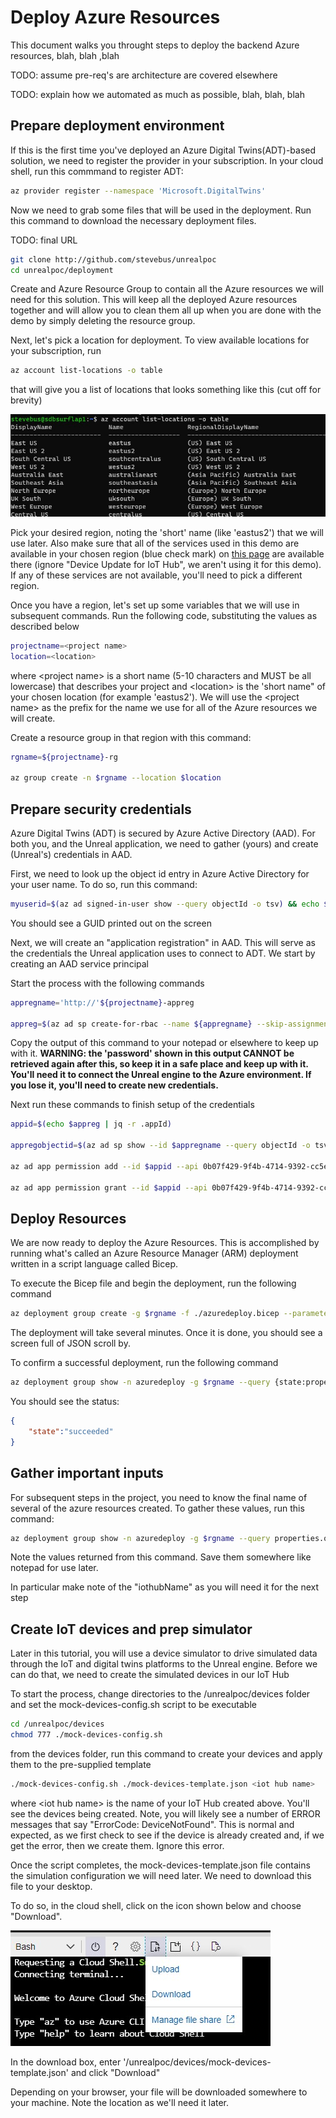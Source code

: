 # Deploy Azure Resources

This document walks you throught steps to deploy the backend Azure resources, blah, blah ,blah

TODO:   assume pre-req's are architecture are covered elsewhere

TODO:  explain how we automated as much as possible, blah, blah, blah

## Prepare deployment environment

If this is the first time you've deployed an Azure Digital Twins(ADT)-based solution, we need to register the provider in your subscription. In your cloud shell, run this commmand to register ADT:

```bash
az provider register --namespace 'Microsoft.DigitalTwins'
```

Now we need to grab some files that will be used in the deployment. Run this command to download the necessary deployment files.

TODO:  final URL

``` bash
git clone http://github.com/stevebus/unrealpoc
cd unrealpoc/deployment
```

Create and Azure Resource Group to contain all the Azure resources we will need for this solution. This will keep all the deployed Azure resources together and will allow you to clean them all up when you are done with the demo by simply deleting the resource group.

Next, let's pick a location for deployment.  To view available locations for your subscription, run

``` bash
az account list-locations -o table
```

that will give you a list of locations that looks something like this (cut off for brevity)

![azure locations](../media/azure-locations.jpg)

Pick your desired region, noting the 'short' name (like 'eastus2') that we will use later.  Also make sure that all of the services used in this demo are available in your chosen region (blue check mark) on [this page](https://azure.microsoft.com/en-us/global-infrastructure/services/?products=functions,signalr-service,digital-twins,event-grid,iot-hub&regions=us-east,us-east-2,us-central,us-north-central,us-south-central,us-west-central,us-west,us-west-2,asia-pacific-east,asia-pacific-southeast,europe-north,europe-west) are available there (ignore "Device Update for IoT Hub", we aren't using it for this demo).  If any of these services are not available, you'll need to pick a different region.

Once you have a region, let's set up some variables that we will use in subsequent commands.  Run the following code, substituting the values as described below

```bash
projectname=<project name>
location=<location>
```

where \<project name> is a short name (5-10 characters and MUST be all lowercase) that describes your project and \<location> is the 'short name" of your chosen location (for example 'eastus2').  We will use the \<project name> as the prefix for the name we use for all of the Azure resources we will create.  

Create a resource group in that region with this command:

```bash
rgname=${projectname}-rg

az group create -n $rgname --location $location
```

## Prepare security credentials

Azure Digital Twins (ADT) is secured by Azure Active Directory (AAD). For both you, and the Unreal application, we need to gather (yours) and create (Unreal's) credentials in AAD.

First, we need to look up the object id entry in Azure Active Directory for your user name.  To do so, run this command:

``` bash
myuserid=$(az ad signed-in-user show --query objectId -o tsv) && echo $myuserid
```

You should see a GUID printed out on the screen

Next, we will create an "application registration" in AAD. This will serve as the credentials the Unreal application uses to connect to ADT. We start by creating an AAD service principal

Start the process with the following commands

```bash
appregname='http://'${projectname}-appreg

appreg=$(az ad sp create-for-rbac --name ${appregname} --skip-assignment) && echo $appreg | jq
```

Copy the output of this command to your notepad or elsewhere to keep up with it.  __WARNING:  the 'password' shown in this output CANNOT be retrieved again after this, so keep it in a safe place and keep up with it. You'll need it to connect the Unreal engine to the Azure environment. If you lose it, you'll need to create new credentials.__

Next run these commands to finish setup of the credentials

```bash
appid=$(echo $appreg | jq -r .appId)

appregobjectid=$(az ad sp show --id $appregname --query objectId -o tsv) && echo $appregobjectid

az ad app permission add --id $appid --api 0b07f429-9f4b-4714-9392-cc5e8e80c8b0 --api-permissions 4589bd03-58cb-4e6c-b17f-b580e39652f8=Scope

az ad app permission grant --id $appid --api 0b07f429-9f4b-4714-9392-cc5e8e80c8b0
```

## Deploy Resources

We are now ready to deploy the Azure Resources. This is accomplished by running what's called an Azure Resource Manager (ARM) deployment written in a script language called Bicep.

To execute the Bicep file and begin the deployment, run the following command

```bash
az deployment group create -g $rgname -f ./azuredeploy.bicep --parameters projectName=$projectname userId=$myuserid appRegId=$appregobjectid
```

The deployment will take several minutes.  Once it is done, you should see a screen full of JSON scroll by.

To confirm a successful deployment, run the following command

```bash
az deployment group show -n azuredeploy -g $rgname --query {state:properties.provisioningState}
```

You should see the status:

```json
{
    "state":"succeeded"
}
```

## Gather important inputs

For subsequent steps in the project, you need to know the final name of several of the azure resources created.  To gather these values, run this command:

```bash
az deployment group show -n azuredeploy -g $rgname --query properties.outputs.importantInfo.value
```

Note the values returned from this command. Save them somewhere like notepad for use later.

In particular make note of the "iothubName" as you will need it for the next step

## Create IoT devices and prep simulator

Later in this tutorial, you will use a device simulator to drive simulated data through the IoT and digital twins platforms to the Unreal engine. Before we can do that, we need to create the simulated devices in our IoT Hub

To start the process, change directories to the /unrealpoc/devices folder and set the mock-devices-config.sh script to be executable

```bash
cd /unrealpoc/devices
chmod 777 ./mock-devices-config.sh
```

from the devices folder, run this command to create your devices and apply them to the pre-supplied template

``` bash
./mock-devices-config.sh ./mock-devices-template.json <iot hub name>
```

where \<iot hub name> is the name of your IoT Hub created above.  You'll see the devices being created.  Note, you will likely see a number of ERROR messages that say "ErrorCode: DeviceNotFound".  This is normal and expected, as we first check to see if the device is already created and, if we get the error, then we create them.  Ignore this error.

Once the script completes, the mock-devices-template.json file contains the simulation configuration we will need later. We need to download this file to your desktop.

To do so, in the cloud shell, click on the icon shown below and choose "Download".

![file download](../media/azure-upload-download.jpg)

In the download box, enter '/unrealpoc/devices/mock-devices-template.json' and click "Download"

Depending on your browser, your file will be downloaded somewhere to your machine.  Note the location as we'll need it later.
